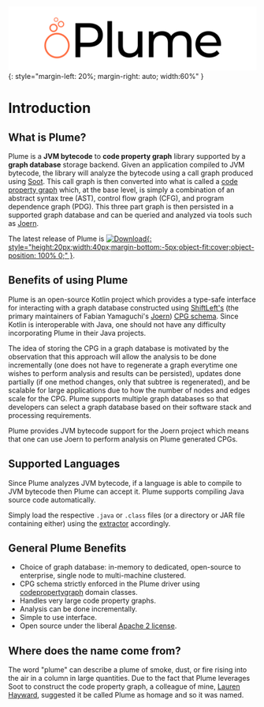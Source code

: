 ![Plume Banner](../assets/images/logo-text.png){: style="margin-left: 20%; margin-right: auto; width:60%" }

# Introduction

## What is Plume?

Plume is a **JVM bytecode** to **code property graph** library supported by a **graph database**
storage backend. Given an application compiled to JVM bytecode, the library will analyze the
bytecode using a call graph produced using [Soot](https://soot-oss.github.io/soot). This call graph
is then converted into what is called a [code property
graph](https://scholar.google.com/scholar_url?url=https://ieeexplore.ieee.org/abstract/document/6956589/&hl=en&sa=T&oi=gsb&ct=res&cd=0&d=12886570087564421680&ei=b405X9CuKqiBy9YP_Y27yAc&scisig=AAGBfm3j_-cCDAxDL775VnqZMs9K7suiYw)
which, at the base level, is simply a combination of an abstract syntax tree (AST), control flow
graph (CFG), and program dependence graph (PDG). This three part graph is then persisted in a
supported graph database and can be queried and analyzed via tools such as
[Joern](https://joern.io/).

The latest release of Plume is [![Download](https://jitpack.io/v/plume-oss/plume.svg){: style="height:20px;width:40px;margin-bottom:-5px;object-fit:cover;object-position: 100% 0;" }](https://jitpack.io/#plume-oss/plume).

## Benefits of using Plume

Plume is an open-source Kotlin project which provides a type-safe interface for interacting with a
graph database constructed using [ShiftLeft's](https://www.shiftleft.io/) (the primary maintainers
of Fabian Yamaguchi's [Joern](https://github.com/ShiftLeftSecurity/joern)) [CPG
schema](https://github.com/ShiftLeftSecurity/codepropertygraph/blob/master/schema/src/main/resources/schemas/base.json).
Since Kotlin is interoperable with Java, one should not have any difficulty incorporating Plume in
their Java projects.

The idea of storing the CPG in a graph database is motivated by the observation that this approach
will allow the analysis to be done incrementally (one does not have to regenerate a graph everytime
one wishes to perform analysis and results can be persisted), updates done partially (if one method
changes, only that subtree is regenerated), and be scalable for large applications due to how the
number of nodes and edges scale for the CPG. Plume supports multiple graph databases so that
developers can select a graph database based on their software stack and processing requirements.

Plume provides JVM bytecode support for the Joern project which means that one can use Joern to
perform analysis on Plume generated CPGs.

## Supported Languages

Since Plume analyzes JVM bytecode, if a language is able to compile to JVM bytecode then Plume can
accept it. Plume supports compiling Java source code automatically.

Simply load the respective `.java` or `.class` files (or a directory or JAR file containing either)
using the [extractor](./plume-basics/extracting-cpg.md) accordingly.

## General Plume Benefits

* Choice of graph database: in-memory to dedicated, open-source to enterprise, single node to
  multi-machine clustered.
* CPG schema strictly enforced in the Plume driver using [codepropertygraph](https://github.com/ShiftLeftSecurity/codepropertygraph) domain classes.
* Handles very large code property graphs.
* Analysis can be done incrementally.
* Simple to use interface.
* Open source under the liberal [Apache 2 license](https://en.wikipedia.org/wiki/Apache_License).

## Where does the name come from?

The word "plume" can describe a plume of smoke, dust, or fire rising into the air in a column in
large quantities. Due to the fact that Plume leverages Soot to construct the code property graph, a
colleague of mine, [Lauren Hayward](https://www.linkedin.com/in/lauren-hayward-8ba853199/),
suggested it be called Plume as homage and so it was named. 
